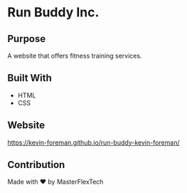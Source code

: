 # Run Buddy Inc.

## Purpose
A website that offers fitness training services.

## Built With
* HTML
* CSS

## Website
https://kevin-foreman.github.io/run-buddy-kevin-foreman/

## Contribution
Made with ❤️ by MasterFlexTech
